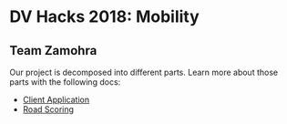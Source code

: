 # DV Hacks 2018: Mobility

## Team Zamohra


Our project is decomposed into different parts. Learn more about those parts with the following docs:

- [Client Application](https://github.com/RaphaelMeudec/dv-hacks-2018/tree/master/visualization)
- [Road Scoring](https://github.com/RaphaelMeudec/dv-hacks-2018/tree/master/potholedet)